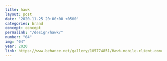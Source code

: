 ```yaml
---
title: hawk
layout: post
date: '2020-11-25 20:00:00 +0500'
categories: brand
concept: concept
permalink: "/design/hawk/"
number: "04"
img: "04"
year: 2020
link: https://www.behance.net/gallery/105774851/Hawk-mobile-client-concept
---
```

